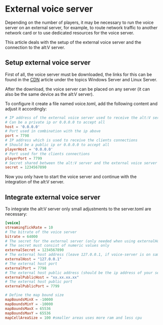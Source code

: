 ﻿# External voice server

Depending on the number of players, it may be necessary to run the voice server on an external server, for example, to route network traffic to another network card or to use dedicated resources for the voice server.

This article deals with the setup of the external voice server and the connection to the alt:V server.

## Setup external voice server

First of all, the voice server must be downloaded, the links for this can be found in the [CDN](https://docs.altv.mp/articles/cdn_links.html) article under the topics Windows Server and Linux Server.

After the download, the voice server can be placed on any server (it can also be the same device as the alt:V server).

To configure it create a file named voice.toml, add the following content and adjust it accordingly:

```toml
# IP address of the external voice server used to receive the alt:V servers voice connection
# Can be a private ip or 0.0.0.0 to accept all
host = '0.0.0.0'
# Port used in combination with the ip above
port = 7798
# IP address which is used to receive the clients connections
# Should be a public ip or 0.0.0.0 to accept all
playerHost = '0.0.0.0'
# Port used for the clients connections
playerPort = 7799
# Secret shared between the alt:V server and the external voice server
secret = 1234567890
```

Now you only have to start the voice server and continue with the integration of the alt:V server.

## Integrate external voice server

To integrate the alt:V server only small adjustments to the server.toml are necessary:

```toml
[voice]
streamingTickRate = 10
# The bitrate of the voice server
bitrate = 64000
# The secret for the external server (only needed when using externalHost)
# The secret must consist of numeric values only
externalSecret = 1234567890
# The external host address (leave 127.0.0.1, if voice-server is on same machine)
externalHost = "127.0.0.1"
# The external host port
externalPort = 7798
# The external host public address (should be the ip address of your server, not localhost!)
externalPublicHost = "xx.xx.xx.xx"
# The external host public port
externalPublicPort = 7799

# Define the map bound size
mapBoundsMinX = -10000
mapBoundsMinY = -10000
mapBoundsMaxX = 65536
mapBoundsMaxY = 65536
mapCellAreaSize = 100 #smaller areas uses more ram and less cpu
```
